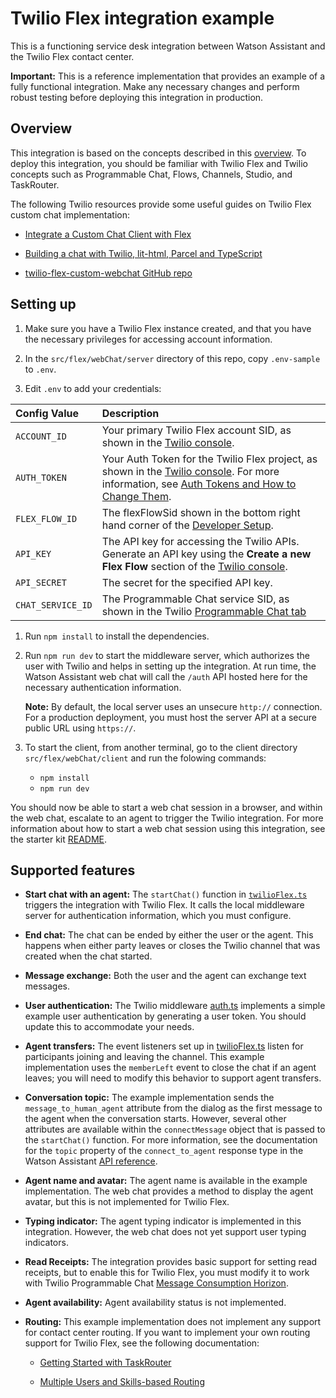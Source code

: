 # Twilio Flex integration example

This is a functioning service desk integration between Watson Assistant and the Twilio Flex contact center.

**Important:**  This is a reference implementation that provides an example of a fully functional integration. Make any
necessary changes and perform robust testing before deploying this integration in production.

## Overview

This integration is based on the concepts described in
this [overview](https://www.twilio.com/blog/add-custom-chat-channel-twilio-flex). To deploy this integration, you should
be familiar with Twilio Flex and Twilio concepts such as Programmable Chat, Flows, Channels, Studio, and TaskRouter.

The following Twilio resources provide some useful guides on Twilio Flex custom chat implementation:

- [Integrate a Custom Chat Client with Flex](https://www.twilio.com/docs/flex/developer/messaging-orchestration/integrate-custom-chat-client)

- [Building a chat with Twilio, lit-html, Parcel and TypeScript](https://www.twilio.com/blog/2018/05/building-a-chat-with-twilio-lit.html-parcel-and-typescript.html)

- [twilio-flex-custom-webchat GitHub repo](https://github.com/vernig/twilio-flex-custom-webchat)

## Setting up

1. Make sure you have a Twilio Flex instance created, and that you have the necessary privileges for accessing account
   information.

1. In the `src/flex/webChat/server` directory of this repo, copy `.env-sample` to `.env`.

1. Edit `.env` to add your credentials:

| Config Value      | Description                                                                                                                                                                                                                                                                                |
|:------------------|:-------------------------------------------------------------------------------------------------------------------------------------------------------------------------------------------------------------------------------------------------------------------------------------------|
 `ACCOUNT_ID`      | Your primary Twilio Flex account SID, as shown in the [Twilio console](https://www.twilio.com/console/project/settings).                                                                                                                                                                   
 `AUTH_TOKEN`      | Your Auth Token for the Twilio Flex project, as shown in the [Twilio console](https://www.twilio.com/console/project/settings). For more information, see [Auth Tokens and How to Change Them](https://support.twilio.com/hc/en-us/articles/223136027-Auth-Tokens-and-How-to-Change-Them). 
 `FLEX_FLOW_ID`    | The flexFlowSid shown in the bottom right hand corner of the [Developer Setup](https://flex.twilio.com/admin/developers).                                                                                                                                                                  
 `API_KEY`         | The API key for accessing the Twilio APIs. Generate an API key using the **Create a new Flex Flow** section of the [Twilio console](https://www.twilio.com/console/project/api-keys).                                                                                                      
 `API_SECRET`      | The secret for the specified API key.                                                                                                                                                                                                                                                      
 `CHAT_SERVICE_ID` | The Programmable Chat service SID, as shown in the Twilio [Programmable Chat tab](https://www.twilio.com/console/chat/services)                                                                                                                                                            

1. Run `npm install` to install the dependencies.

1. Run `npm run dev` to start the middleware server, which authorizes the user with Twilio and helps in setting up the
   integration. At run time, the Watson Assistant web chat will call the `/auth` API hosted here for the necessary
   authentication information.

   **Note:** By default, the local server uses an unsecure `http://` connection. For a production deployment, you must
   host the server API at a secure public URL using `https://`.

1. To start the client, from another terminal, go to the client directory `src/flex/webChat/client` and run the folowing
   commands:
    - `npm install`
    - `npm run dev`

You should now be able to start a web chat session in a browser, and within the web chat, escalate to an agent to
trigger the Twilio integration. For more information about how to start a web chat session using this integration, see
the starter
kit [README](../../../../../../../Downloads/Compressed/assistant-web-chat-service-desk-starter-main/README.md#development).

## Supported features

- **Start chat with an agent:** The `startChat()` function in [`twilioFlex.ts`](client/src/twilioFlex.ts) triggers the
  integration with Twilio Flex. It calls the local middleware server for authentication information, which you must
  configure.

- **End chat:** The chat can be ended by either the user or the agent. This happens when either party leaves or closes
  the Twilio channel that was created when the chat started.

- **Message exchange:** Both the user and the agent can exchange text messages.

- **User authentication:** The Twilio middleware [auth.ts](./src/routes/auth.ts) implements a simple example user
  authentication by generating a user token. You should update this to accommodate your needs.

- **Agent transfers:** The event listeners set up in [twilioFlex.ts](client/src/twilioFlex.ts) listen for participants
  joining and leaving the channel. This example implementation uses the `memberLeft` event to close the chat if an agent
  leaves; you will need to modify this behavior to support agent transfers.

- **Conversation topic:** The example implementation sends the `message_to_human_agent` attribute from the dialog as the
  first message to the agent when the conversation starts. However, several other attributes are available within the
  `connectMessage` object that is passed to the `startChat()` function. For more information, see the documentation for
  the `topic` property of the `connect_to_agent` response type in the Watson
  Assistant [API reference](https://cloud.ibm.com/apidocs/assistant/assistant-v2#message).

- **Agent name and avatar:** The agent name is available in the example implementation. The web chat provides a method
  to display the agent avatar, but this is not implemented for Twilio Flex.

- **Typing indicator:** The agent typing indicator is implemented in this integration. However, the web chat does not
  yet support user typing indicators.

- **Read Receipts:** The integration provides basic support for setting read receipts, but to enable this for Twilio
  Flex, you must modify it to work with Twilio Programmable
  Chat [Message Consumption Horizon](https://www.twilio.com/docs/chat/consumption-horizon).

- **Agent availability:** Agent availability status is not implemented.

- **Routing:** This example implementation does not implement any support for contact center routing. If you want to
  implement your own routing support for Twilio Flex, see the following documentation:

    - [Getting Started with TaskRouter](https://www.twilio.com/docs/flex/developer/routing)

    - [Multiple Users and Skills-based Routing](https://www.twilio.com/docs/flex/developer/routing)
